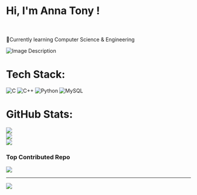 # Hi, I'm Anna Tony !
<br><br>💭Currently learning Computer Science & Engineering

![Image Description](https://raw.githubusercontent.com/annatony2/annatony2/main/https://camo.githubusercontent.com/a8a67308143179a8ffdf9a7df68c96e67d359ccdf613a3b94f96f9127dbf60ef/68747470733a2f2f36342e6d656469612e74756d626c722e636f6d2f30303565333761383634373861396339326461376434643364373436346234302f326264323966303036323331373533312d62312f73343030783630302f633765646331343238393562633831303333393232336466646466326161353763656430633332622e676966.gif)

#  Tech Stack:
![C](https://img.shields.io/badge/c-%2300599C.svg?style=for-the-badge&logo=c&logoColor=white) ![C++](https://img.shields.io/badge/c++-%2300599C.svg?style=for-the-badge&logo=c%2B%2B&logoColor=white) ![Python](https://img.shields.io/badge/python-3670A0?style=for-the-badge&logo=python&logoColor=ffdd54) ![MySQL](https://img.shields.io/badge/mysql-4479A1.svg?style=for-the-badge&logo=mysql&logoColor=white)
#  GitHub Stats:
![](https://github-readme-stats.vercel.app/api?username=annatony2&theme=tokyonight&hide_border=false&include_all_commits=false&count_private=false)<br/>
![](https://nirzak-streak-stats.vercel.app/?user=annatony2&theme=tokyonight&hide_border=false)<br/>
![](https://github-readme-stats.vercel.app/api/top-langs/?username=annatony2&theme=tokyonight&hide_border=false&include_all_commits=false&count_private=false&layout=compact)

###  Top Contributed Repo
![](https://github-contributor-stats.vercel.app/api?username=annatony2&limit=5&theme=tokyonight&combine_all_yearly_contributions=true)

---
[![](https://visitcount.itsvg.in/api?id=annatony2&icon=2&color=1)](https://visitcount.itsvg.in)

<!-- Proudly created with GPRM ( https://gprm.itsvg.in ) -->
